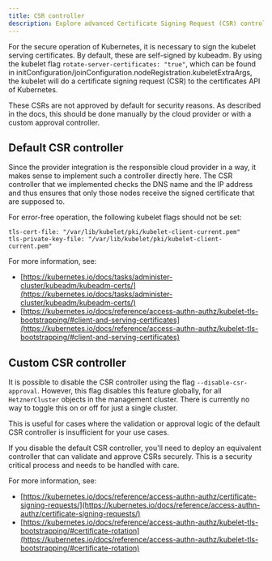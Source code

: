 ```yaml
---
title: CSR controller
description: Explore advanced Certificate Signing Request (CSR) controller topics for efficient management insights.
---
```


For the secure operation of Kubernetes, it is necessary to sign the kubelet serving certificates. By default, these are self-signed by kubeadm. By using the kubelet flag `rotate-server-certificates: "true"`, which can be found in initConfiguration/joinConfiguration.nodeRegistration.kubeletExtraArgs, the kubelet will do a certificate signing request (CSR) to the certificates API of Kubernetes.

These CSRs are not approved by default for security reasons. As described in the docs, this should be done manually by the cloud provider or with a custom approval controller.

## Default CSR controller

Since the provider integration is the responsible cloud provider in a way, it makes sense to implement such a controller directly here. The CSR controller that we implemented checks the DNS name and the IP address and thus ensures that only those nodes receive the signed certificate that are supposed to.

For error-free operation, the following kubelet flags should not be set:

```shell
tls-cert-file: "/var/lib/kubelet/pki/kubelet-client-current.pem"
tls-private-key-file: "/var/lib/kubelet/pki/kubelet-client-current.pem"
```

For more information, see:

- [https://kubernetes.io/docs/tasks/administer-cluster/kubeadm/kubeadm-certs/](https://kubernetes.io/docs/tasks/administer-cluster/kubeadm/kubeadm-certs/)
- [https://kubernetes.io/docs/reference/access-authn-authz/kubelet-tls-bootstrapping/#client-and-serving-certificates](https://kubernetes.io/docs/reference/access-authn-authz/kubelet-tls-bootstrapping/#client-and-serving-certificates)

## Custom CSR controller

It is possible to disable the CSR controller using the flag `--disable-csr-approval`. However, this flag disables this feature globally, for all `HetznerCluster` objects in the management cluster. There is currently no way to toggle this on or off for just a single cluster.

This is useful for cases where the validation or approval logic of the default CSR controller is insufficient for your use cases.

If you disable the default CSR controller, you'll need to deploy an equivalent controller that can validate and approve CSRs securely. This is a security critical process and needs to be handled with care.

For more information, see:

- [https://kubernetes.io/docs/reference/access-authn-authz/certificate-signing-requests/](https://kubernetes.io/docs/reference/access-authn-authz/certificate-signing-requests/)
- [https://kubernetes.io/docs/reference/access-authn-authz/kubelet-tls-bootstrapping/#certificate-rotation](https://kubernetes.io/docs/reference/access-authn-authz/kubelet-tls-bootstrapping/#certificate-rotation)